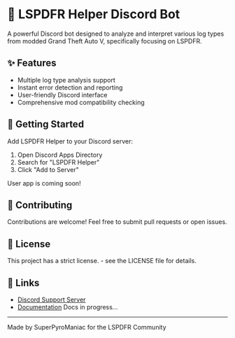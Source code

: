 # 🚓 LSPDFR Helper Discord Bot

A powerful Discord bot designed to analyze and interpret various log types from modded Grand Theft Auto V, specifically focusing on LSPDFR.

## ✨ Features

- Multiple log type analysis support
- Instant error detection and reporting
- User-friendly Discord interface
- Comprehensive mod compatibility checking

## 🚀 Getting Started

Add LSPDFR Helper to your Discord server:
1. Open Discord Apps Directory
2. Search for "LSPDFR Helper"
3. Click "Add to Server"

User app is coming soon!

## 🤝 Contributing

Contributions are welcome! Feel free to submit pull requests or open issues.

## 📝 License

This project has a strict license. - see the LICENSE file for details.

## 🔗 Links

- [Discord Support Server](dsc.PyrosFun.com)
- [Documentation](dsc.PyrosFun.com)
Docs in progress...

---
Made by SuperPyroManiac for the LSPDFR Community
